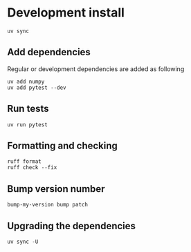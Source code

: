 # Development install

```shell
uv sync
```

## Add dependencies

Regular or development dependencies are added as following
```shell
uv add numpy
uv add pytest --dev
```

## Run tests

```shell
uv run pytest
```

## Formatting and checking 

```shell
ruff format
ruff check --fix
```

## Bump version number 

```shell
bump-my-version bump patch
```

## Upgrading the dependencies

```shell
uv sync -U
```


